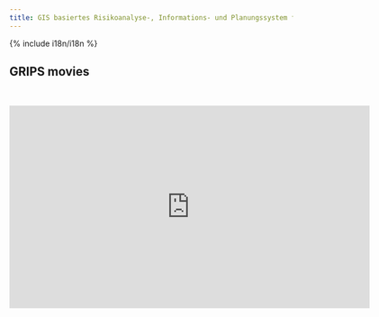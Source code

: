 ```yaml
---
title: GIS basiertes Risikoanalyse-, Informations- und Planungssystem für die Evakuierung von Gebieten (GRIPS)
---
```


{% include i18n/i18n %}

<div class="invert-images" markdown=1>

<h2 class="csc-firstHeader">GRIPS movies</h2><div class="csc-text"><p>&nbsp;</p>
<p><iframe src="https://player.vimeo.com/video/138598872" height="360" width="640" frameborder="0"></iframe></p></div></div>